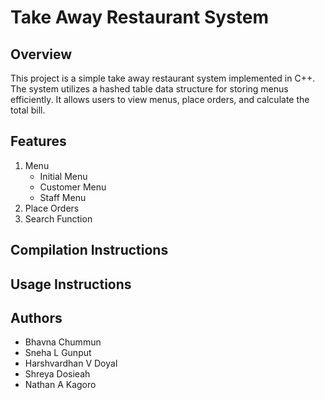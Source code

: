 # Take Away Restaurant System

## Overview

This project is a simple take away restaurant system implemented in C++. The system utilizes a hashed table data structure for storing menus efficiently. It allows users to view menus, place orders, and calculate the total bill.

## Features

1. Menu
    - Initial Menu
    - Customer Menu
    - Staff Menu
2. Place Orders
3. Search Function

## Compilation Instructions

## Usage Instructions

## Authors

- Bhavna Chummun
- Sneha L Gunput
- Harshvardhan V Doyal
- Shreya Dosieah
- Nathan A Kagoro